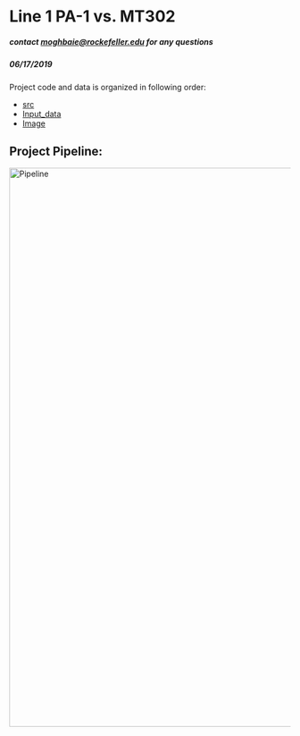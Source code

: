 # Line 1 PA-1 vs. MT302

##### contact moghbaie@rockefeller.edu for any questions
##### 06/17/2019


Project code and data is organized in following order:

* [src](https://github.com/moghbaie/PA-1_MT302/tree/master/src)
* [Input_data](https://github.com/moghbaie/PA-1_MT302/tree/master/Input_data/ReadMe_Input.md)
* [Image](https://github.com/moghbaie/PA-1_MT302/tree/master/Image)


## Project Pipeline:
<img src="https://github.com/moghbaie/L1_CRC_IP_MS/blob/master/CRC_pipeline.png" alt="Pipeline" width="1000"></img>



